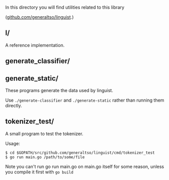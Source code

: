 In this directory you will find utilities related to this library

([github.com/generaltso/linguist](https://github.com/generaltso/linguist).)

## l/

A reference implementation.

## generate\_classifier/
## generate\_static/

These programs generate the data used by linguist.

Use `./generate-classifier` and `./generate-static` rather than running them directly.

## tokenizer_test/

A small program to test the tokenizer.

Usage:
```
$ cd $GOPATH/src/github.com/generaltso/linguist/cmd/tokenizer_test
$ go run main.go /path/to/some/file
```

Note you can't run go run main.go on main.go itself for some reason, unless you compile it first with `go build`
